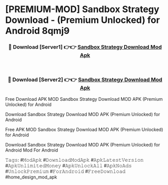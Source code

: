 # [PREMIUM-MOD] Sandbox Strategy Download - (Premium Unlocked) for Android 8qmj9



<div align="center">
<h3>🔴 Download [Server1] 👉👉 <a href="https://momento.my/?title=Sandbox_Strategy_Download">Sandbox Strategy Download Mod Apk</a></h3><br>

<h3>🔴 Download [Server2] 👉👉 <a href="https://momento.my/?title=Sandbox_Strategy_Download">Sandbox Strategy Download Mod Apk</a></h3>
</div>



Free Download APK MOD Sandbox Strategy Download MOD APK (Premium Unlocked) for Android

Download Sandbox Strategy Download MOD APK (Premium Unlocked) for Android

Free APK MOD Sandbox Strategy Download MOD APK (Premium Unlocked) for Android

Download Sandbox Strategy Download MOD APK (Premium Unlocked) for Android Mod For Android

𝚃𝚊𝚐𝚜: #𝙼𝚘𝚍𝙰𝚙𝚔 #𝙳𝚘𝚠𝚗𝚕𝚘𝚊𝚍𝙼𝚘𝚍𝙰𝚙𝚔 #𝙰𝚙𝚔𝙻𝚊𝚝𝚎𝚜𝚝𝚅𝚎𝚛𝚜𝚒𝚘𝚗 #𝙰𝚙𝚔𝚄𝚗𝚕𝚒𝚖𝚒𝚝𝚎𝚍𝙼𝚘𝚗𝚎𝚢 #𝙰𝚙𝚔𝚄𝚗𝚕𝚘𝚌𝚔𝙰𝚕𝚕 #𝙰𝚙𝚔𝙽𝚘𝙰𝚍𝚜 #𝚄𝚗𝚕𝚘𝚌𝚔𝙿𝚛𝚎𝚖𝚒𝚞𝚖 #𝙵𝚘𝚛𝙰𝚗𝚍𝚛𝚘𝚒𝚍 #𝙵𝚛𝚎𝚎𝙳𝚘𝚠𝚗𝚕𝚘𝚊𝚍 #home_design_mod_apk
